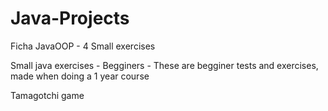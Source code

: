 # Java-Projects

Ficha JavaOOP - 4 Small exercises

Small java exercises - Begginers - These are begginer tests and exercises, made when doing a 1 year course

Tamagotchi game

